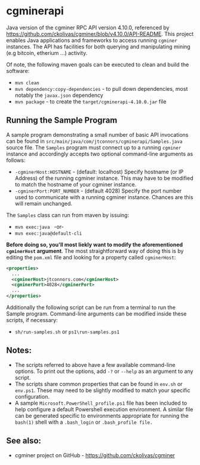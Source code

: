 # cgminerapi
Java version of the cgminer RPC API version 4.10.0, referenced by https://github.com/ckolivas/cgminer/blob/v4.10.0/API-README.  This project enables Java applications and frameworks to access running ```cgminer``` instances.  The API has facilities for both querying and manipulating mining (e.g bitcoin, etherium ...) activity.

Of note, the following maven goals can be executed to clean and build the software:

   - ```mvn clean```
   - ```mvn dependency:copy-dependencies``` - to pull down dependencies, most notably the ```javax.json``` dependency
   - ```mvn package``` - to create the ```target/cgminerapi-4.10.0.jar``` file

## Running the Sample Program
A sample program demonstrating a small number of basic API invocations can be found in ```src/main/java/com/jtconnors/cgminerapi/Samples.java``` source file.  The ```Samples``` program must connect up to a running ```cgminer``` instance and accordingly accepts two optional command-line arguments as follows:

  - ```-cgminerHost:HOSTNAME``` - (default: localhost)
  Specify hostname (or IP Address) of the running cgminer instance.  This may have to be modified to match the hostname of your cgminer instance.
  - ```-cgminerPort:PORT_NUMBER```  - (default 4028) 
  Specify the port number used to communicate with a running cgminer instance.  Chances are this will remain unchanged.

The ```Samples``` class can run from maven by issuing:  
- ```mvn exec:java ``` -or-
- ```mvn exec:java@default-cli``` 
  
**Before doing so, you'll most liekly want to modify the aforementioned ```cgminerHost``` argument**.  The most straightforward way of doing this is by editing the ```pom.xml``` file and looking for a property called ```cgminerHost```:
```xml
<properties>
  ...
  <cgminerHost>jtconnors.com</cgminerHost>
  <cgminerPort>4028</cgminerPort>
  ...
</properties>
```
Additionally the following script can be run from a terminal to run the Sample program.  Command-line arguments can be modified inside these scripts, if necessary:
- ```sh/run-samples.sh``` or ```ps1\run-samples.ps1```


## Notes:
- The scripts referred to above have a few available command-line options. To print out the options, add ```-?``` or ```--help``` as an argument to any script.
- The scripts share common properties that can be found in ```env.sh``` or ```env.ps1```. These may need to be slightly modified to match your specific configuration.
- A sample ```Microsoft.PowerShell_profile.ps1``` file has been included to help configure a default Powershell execution environment. A similar file can be generated specific to environments appropriate for running the ```bash(1)``` shell with a ```.bash_login``` or ```.bash_profile file.```

## See also:

- cgminer project on GitHub - https://github.com/ckolivas/cgminer
